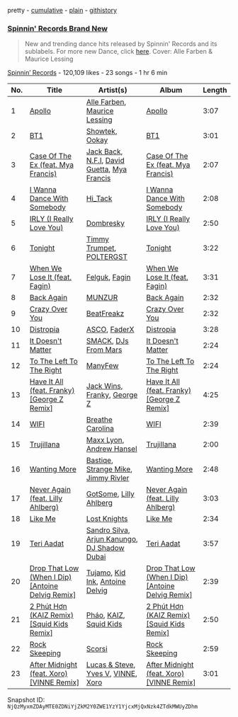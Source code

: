 pretty - [cumulative](/playlists/cumulative/4173ENNA5eMzHrz9pipvxI.md) - [plain](/playlists/plain/4173ENNA5eMzHrz9pipvxI) - [githistory](https://github.githistory.xyz/mackorone/spotify-playlist-archive/blob/main/playlists/plain/4173ENNA5eMzHrz9pipvxI)

### [Spinnin' Records Brand New](https://open.spotify.com/playlist/4173ENNA5eMzHrz9pipvxI)

> New and trending dance hits released by Spinnin' Records and its sublabels\. For more new Dance, click <a href="https://open.spotify.com/playlist/7FspvXYqFgcUdxn479q2pr?si=b45626bb4f804244">here</a>\. Cover:  Alle Farben &amp; Maurice Lessing

[Spinnin’ Records](https://open.spotify.com/user/spinninrecordsofficial) - 120,109 likes - 23 songs - 1 hr 6 min

| No. | Title | Artist(s) | Album | Length |
|---|---|---|---|---|
| 1 | [Apollo](https://open.spotify.com/track/4Fgb5m6zWpFLRdfWA1kM0P) | [Alle Farben](https://open.spotify.com/artist/61ipISvUVa5LkJlKZnm3Oo), [Maurice Lessing](https://open.spotify.com/artist/6Y4NTIEU6tHHoxM3s0FO4r) | [Apollo](https://open.spotify.com/album/6zZnlDosDGt9icUORfGLkt) | 3:07 |
| 2 | [BT1](https://open.spotify.com/track/59gxVInWEnShtkIrNGUhaE) | [Showtek](https://open.spotify.com/artist/3gk0OYeLFWYupGFRHqLSR7), [Ookay](https://open.spotify.com/artist/1HQGhla3VNj1dBmKTtVT2t) | [BT1](https://open.spotify.com/album/3mrqyJRhizCxGwOn2s7mGq) | 3:01 |
| 3 | [Case Of The Ex \(feat\. Mya Francis\)](https://open.spotify.com/track/0jwGDGBIyzdsNxYkj7vNUb) | [Jack Back](https://open.spotify.com/artist/4bXUaTjc7TQTvLqqCAlfYt), [N.F.I](https://open.spotify.com/artist/1UmSNiqXtkwAXtzdejWypd), [David Guetta](https://open.spotify.com/artist/1Cs0zKBU1kc0i8ypK3B9ai), [Mya Francis](https://open.spotify.com/artist/0kfbyRaQxHrJavbstTdvrU) | [Case Of The Ex \(feat\. Mya Francis\)](https://open.spotify.com/album/0S5Baqi47D7SIXRlheqPVM) | 2:07 |
| 4 | [I Wanna Dance With Somebody](https://open.spotify.com/track/0T19Q8NfvxN9XgcTRz16u3) | [Hi\_Tack](https://open.spotify.com/artist/6N1W9mAlncCKbqBHgBR2bN) | [I Wanna Dance With Somebody](https://open.spotify.com/album/2bBlKGj0lQkLO4K0b664sS) | 2:08 |
| 5 | [IRLY \(I Really Love You\)](https://open.spotify.com/track/0TZmwiefBLRaNYtkRWH8Uh) | [Dombresky](https://open.spotify.com/artist/2GVtgxcx7jg5xVCZsIHSGN) | [IRLY \(I Really Love You\)](https://open.spotify.com/album/1ZaGCKsUUEhsfEbzTJeGrk) | 2:50 |
| 6 | [Tonight](https://open.spotify.com/track/10E3RZH3FcO3bC8w7BHDwp) | [Timmy Trumpet](https://open.spotify.com/artist/0CbeG1224FS58EUx4tPevZ), [POLTERGST](https://open.spotify.com/artist/0QlnfOIWscqfuWTcci7IwM) | [Tonight](https://open.spotify.com/album/4I2Z3W2Pfhk267OoVFs9EE) | 3:22 |
| 7 | [When We Lose It \(feat\. Fagin\)](https://open.spotify.com/track/0ZTjwnp76LD3ma0PZT9prp) | [Felguk](https://open.spotify.com/artist/3eH2apcLhzhnr3eWmH3VBf), [Fagin](https://open.spotify.com/artist/7rPtQcrQxAA6bdsUwSyYoV) | [When We Lose It \(feat\. Fagin\)](https://open.spotify.com/album/2ywITunUGndA6yRSkgeRXI) | 3:31 |
| 8 | [Back Again](https://open.spotify.com/track/3tTAsDQynzGDuFbJKv48IW) | [MUNZUR](https://open.spotify.com/artist/7L5FIGZZIyvLD4JDDi1Nbc) | [Back Again](https://open.spotify.com/album/7ydU7XmSW78khx5DOIS1yw) | 2:32 |
| 9 | [Crazy Over You](https://open.spotify.com/track/7cwOZxhbXvzfce86A90deT) | [BeatFreakz](https://open.spotify.com/artist/5TloeWiZXG1ttx3qXHxbs0) | [Crazy Over You](https://open.spotify.com/album/3k4rKSD3C425Tk1aKQekrc) | 2:32 |
| 10 | [Distropia](https://open.spotify.com/track/39rV0c3XebHCvdxSMisq6d) | [ASCO](https://open.spotify.com/artist/0FpEluMjDj6Lvn1yHpMGIe), [FaderX](https://open.spotify.com/artist/2LlrfyQDYOQrRgySUicv1Y) | [Distropia](https://open.spotify.com/album/5f1QO6yJGEkVoA6d6ePiAp) | 3:28 |
| 11 | [It Doesn't Matter](https://open.spotify.com/track/5I9JYEaXmKsrHlXsnvNYjd) | [SMACK](https://open.spotify.com/artist/5uJw4WCX5nYj4FHky9r1Ug), [DJs From Mars](https://open.spotify.com/artist/1pmwwNA38kkkJwEMWe8hLD) | [It Doesn't Matter](https://open.spotify.com/album/60pKd4GWa9RYzVRspilfHg) | 2:24 |
| 12 | [To The Left To The Right](https://open.spotify.com/track/1ukSIcoQr0KbqozkX8MxKH) | [ManyFew](https://open.spotify.com/artist/7oZdp9UWjuC68LeJSYeKZL) | [To The Left To The Right](https://open.spotify.com/album/2Red7qgHIqwJdQcg3CTt0F) | 2:24 |
| 13 | [Have It All \(feat\. Franky\) \[George Z Remix\]](https://open.spotify.com/track/6s48NdRORuQvOJ46HeDosT) | [Jack Wins](https://open.spotify.com/artist/5v8ZROs9c26k4yGMxUkebt), [Franky](https://open.spotify.com/artist/2pcPNkJ8zVDA2SBDeHW0gW), [George Z](https://open.spotify.com/artist/5IewgFvCqYIYpf660mYVqo) | [Have It All \(feat\. Franky\) \[George Z Remix\]](https://open.spotify.com/album/2g75jykVOuHBfoBJtf80pI) | 4:25 |
| 14 | [WIFI](https://open.spotify.com/track/43VqipZReCL4aFRnaKbGub) | [Breathe Carolina](https://open.spotify.com/artist/53M4Iv2RkzzxFFvW2B1jhC) | [WIFI](https://open.spotify.com/album/1czutGjs585UqxWYDCszTW) | 2:39 |
| 15 | [Trujillana](https://open.spotify.com/track/47zvDIWnlhZWcWhZEDauTA) | [Maxx Lyon](https://open.spotify.com/artist/43CU8m11gF8fr4QLTxQdfW), [Andrew Hansel](https://open.spotify.com/artist/71IPHegMvPMkqmJfNs7A4V) | [Trujillana](https://open.spotify.com/album/1wR0T66gmIx2bUtPqGRX66) | 2:00 |
| 16 | [Wanting More](https://open.spotify.com/track/5J0o5PYCHvDQZ10FtJ6bwz) | [Bastiqe](https://open.spotify.com/artist/4YepO0c4kXzTyaRgzvhhTb), [Strange Mike](https://open.spotify.com/artist/5eX0epLy551uFsC45QUtnQ), [Jimmy Rivler](https://open.spotify.com/artist/2VcGBf5YDWgKpQedSvx58i) | [Wanting More](https://open.spotify.com/album/08aCCFsGGKxphER7GEUu7M) | 2:48 |
| 17 | [Never Again \(feat\. Lilly Ahlberg\)](https://open.spotify.com/track/56qcFapBEfXKQkOUpWpXdl) | [GotSome](https://open.spotify.com/artist/5eALE6GKSAiBNMyqpsqoeX), [Lilly Ahlberg](https://open.spotify.com/artist/2s8bgT1CE6KOA0a2omeCDk) | [Never Again \(feat\. Lilly Ahlberg\)](https://open.spotify.com/album/1Z46RnNwnYIdB38ECo0YYP) | 3:03 |
| 18 | [Like Me](https://open.spotify.com/track/6fYq0RvfkmvqJDeVVzZLqo) | [Lost Knights](https://open.spotify.com/artist/0LweWdeXffhLb6uu1F9aVn) | [Like Me](https://open.spotify.com/album/3yLOK6z6i1EcqekIxaxaCk) | 2:34 |
| 19 | [Teri Aadat](https://open.spotify.com/track/0pvPs6XOenwwNvSPIKHWkP) | [Sandro Silva](https://open.spotify.com/artist/53UXMZxwzQyV4j7tZaVF58), [Arjun Kanungo](https://open.spotify.com/artist/3bAFvRjPZrpRz9Ox1sElQa), [DJ Shadow Dubai](https://open.spotify.com/artist/3qnsN7WTgndwqTiBHelp6S) | [Teri Aadat](https://open.spotify.com/album/7xn3XucSYac4tXQNAHLv95) | 3:57 |
| 20 | [Drop That Low \(When I Dip\) \[Antoine Delvig Remix\]](https://open.spotify.com/track/41jehhUx2VKR976vRc7IFn) | [Tujamo](https://open.spotify.com/artist/2vVNxGBvKRQMWwI5c8KmYh), [Kid Ink](https://open.spotify.com/artist/6KZDXtSj0SzGOV705nNeh3), [Antoine Delvig](https://open.spotify.com/artist/5akjwT4cQGhi5DLknDb0Wl) | [Drop That Low \(When I Dip\) \[Antoine Delvig Remix\]](https://open.spotify.com/album/04iQQ2uT3s01S0LsSD54CC) | 2:39 |
| 21 | [2 Phút Hơn \(KAIZ Remix\) \[Squid Kids Remix\]](https://open.spotify.com/track/0pEiGqDCUmS10mH11wJuN3) | [Pháo](https://open.spotify.com/artist/4en2ObzSYlIYbCGknXjgG9), [KAIZ](https://open.spotify.com/artist/5Oy8zRNFImMUeoAxjbT7Bj), [Squid Kids](https://open.spotify.com/artist/0xtNG1XuQ9YaW7aRr4Fog8) | [2 Phút Hơn \(KAIZ Remix\) \[Squid Kids Remix\]](https://open.spotify.com/album/6LhhaqVmtsOjsLthPiz02b) | 2:50 |
| 22 | [Rock Skeeping](https://open.spotify.com/track/1tL7drK2ROMjipcAyATRa5) | [Scorsi](https://open.spotify.com/artist/0LQKGvxOXZHDCxuite9zcT) | [Rock Skeeping](https://open.spotify.com/album/6fwC1uJsiIQEPjd7ewfRgH) | 2:59 |
| 23 | [After Midnight \(feat\. Xoro\) \[VINNE Remix\]](https://open.spotify.com/track/6FiyfXilKoVCqZx7ZYSXkY) | [Lucas & Steve](https://open.spotify.com/artist/5wwneIFdawNgQ7GvKK29Z3), [Yves V](https://open.spotify.com/artist/47BEc2RoW53owMyxacXWdV), [VINNE](https://open.spotify.com/artist/1FGLT6mEhIrPhgqYiU57ro), [Xoro](https://open.spotify.com/artist/6FzKLPWkSD5Ivq2mU98uqf) | [After Midnight \(feat\. Xoro\) \[VINNE Remix\]](https://open.spotify.com/album/7qLBMzNsEg5xZ6qPzlzxx7) | 3:01 |

Snapshot ID: `NjQzMyxmZDAyMTE0ZDNiYjZkM2Y0ZWE1YzY1YjcxMjQxNzk4ZTdkMWUyZDhm`
